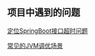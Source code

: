 ## 项目中遇到的问题
[定位SpringBoot接口超时问题](https://mp.weixin.qq.com/s/7mKoB7oog35ZlVsIjOFIsQ)


[常见的JVM调优场景](https://mp.weixin.qq.com/s/pmPQFg38JKHYDYAN9osoMQ)
